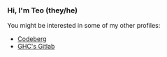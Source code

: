 ### Hi, I'm Teo (they/he)

You might be interested in some of my other profiles:
- [Codeberg](https://codeberg.org/teo)
- [GHC's Gitlab](https://gitlab.haskell.org/teo)

<!--
**TeofilC/TeofilC** is a ✨ _special_ ✨ repository because its `README.md` (this file) appears on your GitHub profile.

Here are some ideas to get you started:

- 🔭 I’m currently working on ...
- 🌱 I’m currently learning ...
- 👯 I’m looking to collaborate on ...
- 🤔 I’m looking for help with ...
- 💬 Ask me about ...
- 📫 How to reach me: ...
- 😄 Pronouns: ...
- ⚡ Fun fact: ...
-->
